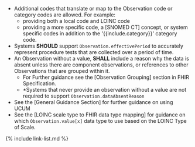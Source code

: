 * Additional codes that translate or map to the Observation code or category codes are allowed.  For example:
   -  providing both a local code and LOINC code
   -  providing a more specific code, a [SNOMED CT] concept, or system specific codes in addition to the '{{include.category}}' category code.
* Systems **SHOULD** support `Observation.effectivePeriod` to accurately represent procedure tests that are collected over a period of time.
* An Observation without a value, **SHALL** include a reason why the data is absent unless there are component observations, or references to other Observations that are grouped within it.
   - For Further guidance see the [Observation Grouping] section in FHIR Specification.
   - \*Systems that never provide an observation without a value are not required to support `Observation.dataAbsentReason`
* See the [General Guidance Section] for further guidance on using UCUM
* See the [LOINC scale type to FHIR data type mapping] for guidance on which `Observation.value[x]` data type to use based on the LOINC Type of Scale.

{% include link-list.md %}
